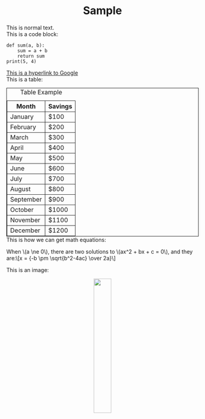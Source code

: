 # <center>Sample</center>
This is normal text.\
This is a code block:
```
def sum(a, b):
    sum = a + b
    return sum
print(5, 4)
```
[This is a hyperlink to Google](http://www.google.com/)\
This is a table:
<style>
    table, th, td {
            border: 1px solid;
            border-collapse: collapse;
    }
</style>
<table style="margin: 0px auto;">
    <caption>Table Example</caption>
    <tr>
        <th>Month</th>
        <th>Savings</th>
    </tr>
    <tr>
        <td>January</td>
        <td>$100</td>
    </tr>
    <tr>
        <td>February</td>
        <td>$200</td>
    </tr>
    <tr>
        <td>March</td>
        <td>$300</td>
    </tr>
    <tr>
        <td>April</td>
        <td>$400</td>
    </tr>
    <tr>
        <td>May</td>
        <td>$500</td>
    </tr>
    <tr>
        <td>June</td>
        <td>$600</td>
    </tr>
    <tr>
        <td>July</td>
        <td>$700</td>
    </tr>
    <tr>
        <td>August</td>
        <td>$800</td>
    </tr>
    <tr>
        <td>September</td>
        <td>$900</td>
    </tr>
    <tr>
        <td>October</td>
        <td>$1000</td>
    </tr>
    <tr>
        <td>November</td>
        <td>$1100</td>
    </tr>
    <tr>
        <td>December</td>
        <td>$1200</td>
    </tr>
</table>
This is how we can get math equations:
<p>When \(a \ne 0\), there are two solutions to \(ax^2 + bx + c = 0\), and they are:\[x = {-b \pm \sqrt{b^2-4ac} \over 2a}\]</p>
<p>This is an image:</p>
<center><img src="https://media.designrush.com/inspiration_images/137694/conversions/_1611238415_905_lego_logo_1_83e4fef53fa7-desktop.jpg" width=30%></center>